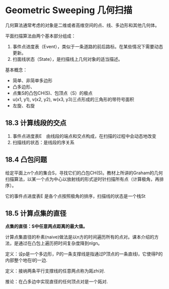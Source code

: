 # Geometric Sweeping 几何扫描

几何算法通常考虑的对象是二维或者高维空间的点、线、多边形和其他几何体。

平面扫描算法由两个基本部分组成：

1. 事件点进度表（Event），类似于一条道路的前后路标。在某些情况下需要动态更新。
2. 扫面线状态（State），是扫描线上几何对象的适当描述。



基本概念：

* 简单、非简单多边形
* 凸多边形、
* 点集S的凸包CH(S)、包顶点（S）的极点
* u(x1, y1), v(x2, y2), w(x3, y3)三点形成的三角形的带符号面积
* 左旋、右旋

## 18.3 计算线段的交点

1. 事件点进度表E　由线段的端点和交点构成，在扫描的过程中会动态地改变
2. 扫描线的状态：是线段的序关系 

## 18.4 凸包问题

给定平面上n个点的集合S，寻找它们的凸包CH(S)。教材上所讲的Graham的几何扫描算法，以某一个点为中心以放射线的形式逆时针扫描所有点（计算极角，再排序）。

它的事件点进度表E 是各个点按照极角的排序，扫描线的状态是一个栈St

## 18.5 计算点集的直径

**点集的直径：S中任意两点距离的最大值。**

计算点集直径的朴素(naive)做法是以n方的时间遍历所有的点对。课本介绍的方法，是通过在凸包上遍历把时间复杂度降到nlgn。

定义：设p是一个多边形，P的一条支撑线是指通过P顶点的一条直线l，它使得P的内部整个地在l的一边.

定义：接纳两条平行支撑线的任意两点称为跖zhi对.

推论：在凸多边中实现直径的任何顶点对是一个跖对.